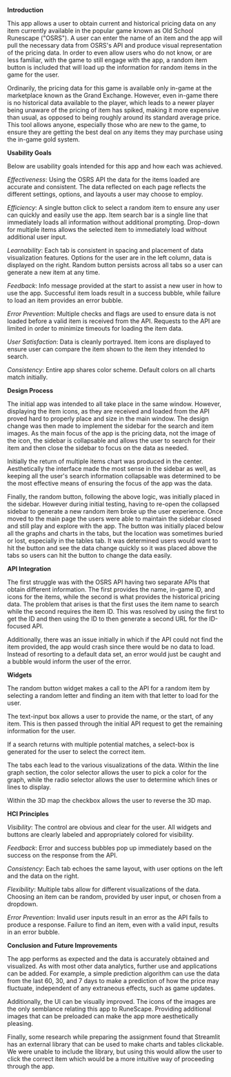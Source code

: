 **Introduction**

This app allows a user to obtain current and historical pricing data on any item currently available in the popular game known as Old School Runescape ("OSRS"). A user can enter the name of an item and the app will pull the necessary data from OSRS's API and produce visual representation of the pricing data. In order to even allow users who do not know, or are less familiar, with the game to still engage with the app, a random item button is included that will load up the information for random items in the game for the user.

Ordinarily, the pricing data for this game is available only in-game at the marketplace known as the Grand Exchange. However, even in-game there is no historical data available to the player, which leads to a newer player being unaware of the pricing of item has spiked, making it more expensive than usual, as opposed to being roughly around its standard average price. This tool allows anyone, especially those who are new to the game, to ensure they are getting the best deal on any items they may purchase using the in-game gold system.

**Usability Goals**

Below are usability goals intended for this app and how each was achieved.


_Effectiveness_: Using the OSRS API the data for the items loaded are accurate and consistent. The data reflected on each page reflects the different settings, options, and layouts a user may choose to employ.

_Efficiency_: A single button click to select a random item to ensure any user can quickly and easily use the app. Item search bar is a single line that immediately loads all information without additional prompting. Drop-down for multiple items allows the selected item to immediately load without additional user input.

_Learnability_: Each tab is consistent in spacing and placement of data visualization features. Options for the user are in the left column, data is displayed on the right. Random button persists across all tabs so a user can generate a new item at any time. 

_Feedback_: Info message provided at the start to assist a new user in how to use the app. Successful item loads result in a success bubble, while failure to load an item provides an error bubble.

_Error Prevention_: Multiple checks and flags are used to ensure data is not loaded before a valid item is received from the API. Requests to the API are limited in order to minimize timeouts for loading the item data.

_User Satisfaction_: Data is cleanly portrayed. Item icons are displayed to ensure user can compare the item shown to the item they intended to search.

_Consistency_: Entire app shares color scheme. Default colors on all charts match initially.

**Design Process**

The initial app was intended to all take place in the same window. However, displaying the item icons, as they are received and loaded from the API proved hard to properly place and size in the main window. The design change was then made to implement the sidebar for the search and item images. As the main focus of the app is the pricing data, not the image of the icon, the sidebar is collapsable and allows the user to search for their item and then close the sidebar to focus on the data as needed.

Initially the return of multiple items chart was produced in the center. Aesthetically the interface made the most sense in the sidebar as well, as keeping all the user's search information collapsable was determined to be the most effective means of ensuring the focus of the app was the data.

Finally, the random button, following the above logic, was initially placed in the sidebar. However during initial testing, having to re-open the collapsed sidebar to generate a new random item broke up the user experience. Once moved to the main page the users were able to maintain the sidebar closed and still play and explore with the app. The button was initially placed below all the graphs and charts in the tabs, but the location was sometimes buried or lost, especially in the tables tab. It was determined users would want to hit the button and see the data change quickly so it was placed above the tabs so users can hit the button to change the data easily. 

**API Integration**

The first struggle was with the OSRS API having two separate APIs that obtain different information. The first provides the name, in-game ID, and icons for the items, while the second is what provides the historical pricing data. The problem that arises is that the first uses the item name to search while the second requires the item ID. This was resolved by using the first to get the ID and then using the ID to then generate a second URL for the ID-focused API.

Additionally, there was an issue initially in which if the API could not find the item provided, the app would crash since there would be no data to load. Instead of resorting to a default data set, an error would just be caught and a bubble would inform the user of the error.

**Widgets**

The random button widget makes a call to the API for a random item by selecting a random letter and finding an item with that letter to load for the user.

The text-input box allows a user to provide the name, or the start, of any item. This is then passed through the initial API request to get the remaining information for the user.

If a search returns with multiple potential matches, a select-box is generated for the user to select the correct item.

The tabs each lead to the various visualizations of the data. Within the line graph section, the color selector allows the user to pick a color for the graph, while the radio selector allows the user to determine which lines or lines to display.

Within the 3D map the checkbox allows the user to reverse the 3D map.

**HCI Principles**

_Visibility_: The control are obvious and clear for the user. All widgets and buttons are clearly labeled and appropriately colored for visibility. 

_Feedback_: Error and success bubbles pop up immediately based on the success on the response from the API.

_Consistency_: Each tab echoes the same layout, with user options on the left and the data on the right. 

_Flexibility_: Multiple tabs allow for different visualizations of the data. Choosing an item can be random, provided by user input, or chosen from a dropdown.

_Error Prevention_: Invalid user inputs result in an error as the API fails to produce a response. Failure to find an item, even with a valid input, results in an error bubble.

**Conclusion and Future Improvements**

The app performs as expected and the data is accurately obtained and visualized. As with most other data analytics, further use and applications can be added. For example, a simple prediction algorithm can use the data from the last 60, 30, and 7 days to make a prediction of how the price may fluctuate, independent of any extraneous effects, such as game updates.

Additionally, the UI can be visually improved. The icons of the images are the only semblance relating this app to RuneScape. Providing additional images that can be preloaded can make the app more aesthetically pleasing.

Finally, some research while preparing the assignment found that Streamlit has an external library that can be used to make charts and tables clickable. We were unable to include the library, but using this would allow the user to click the correct item which would be a more intuitive way of proceeding through the app. 